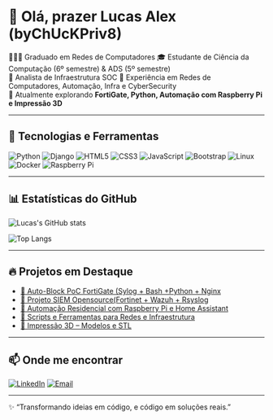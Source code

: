 # 👋 Olá, prazer Lucas Alex (byChUcKPriv8)

👨🏽‍💻 Graduado em Redes de Computadores 
🎓 Estudante de Ciência da Computação (6º semestre) & ADS (5º semestre)  
💼 Analista de Infraestrutura SOC 
🔧 Experiência em Redes de Computadores, Automação, Infra e CyberSecurity  
🚀 Atualmente explorando **FortiGate, Python, Automação com Raspberry Pi e Impressão 3D**  

---

## 🚀 Tecnologias e Ferramentas

![Python](https://img.shields.io/badge/Python-3776AB?style=for-the-badge&logo=python&logoColor=white)
![Django](https://img.shields.io/badge/Django-092E20?style=for-the-badge&logo=django&logoColor=white)
![HTML5](https://img.shields.io/badge/HTML5-E34F26?style=for-the-badge&logo=html5&logoColor=white)
![CSS3](https://img.shields.io/badge/CSS3-1572B6?style=for-the-badge&logo=css3&logoColor=white)
![JavaScript](https://img.shields.io/badge/JavaScript-F7DF1E?style=for-the-badge&logo=javascript&logoColor=black)
![Bootstrap](https://img.shields.io/badge/Bootstrap-563D7C?style=for-the-badge&logo=bootstrap&logoColor=white)
![Linux](https://img.shields.io/badge/Linux-FCC624?style=for-the-badge&logo=linux&logoColor=black)
![Docker](https://img.shields.io/badge/Docker-2496ED?style=for-the-badge&logo=docker&logoColor=white)
![Raspberry Pi](https://img.shields.io/badge/Raspberry%20Pi-A22846?style=for-the-badge&logo=raspberrypi&logoColor=white)

---

## 📊 Estatísticas do GitHub

![Lucas's GitHub stats](https://github-readme-stats.vercel.app/api?username=byChUcKPriv8&show_icons=true&theme=radical)

![Top Langs](https://github-readme-stats.vercel.app/api/top-langs/?username=byChUcKPriv8&layout=compact&theme=radical)

---

## 🔥 Projetos em Destaque

- [📌 Auto-Block PoC FortiGate (Sylog + Bash +Python + Nginx](https://github.com/byChUcKPriv8/autoblock-PoC)
- [📌 Projeto SIEM Opensource(Fortinet + Wazuh + Rsyslog](https://github.com/byChUcKPriv8/siem-opensource)
- [📌 Automação Residencial com Raspberry Pi e Home Assistant](https://github.com/byChUcKPriv8/seu-repo)  
- [📌 Scripts e Ferramentas para Redes e Infraestrutura](https://github.com/byChUcKPriv8/seu-repo)  
- [📌 Impressão 3D – Modelos e STL](https://github.com/byChUcKPriv8/seu-repo)  

---

## 📫 Onde me encontrar

[![LinkedIn](https://img.shields.io/badge/LinkedIn-0077B5?style=for-the-badge&logo=linkedin&logoColor=white)](https://www.linkedin.com/in/lucas-eziquiel/)
[![Email](https://img.shields.io/badge/Email-D14836?style=for-the-badge&logo=gmail&logoColor=white)](mailto:la.eziquiel@gmail.com)

---

✨ “Transformando ideias em código, e código em soluções reais.”  
